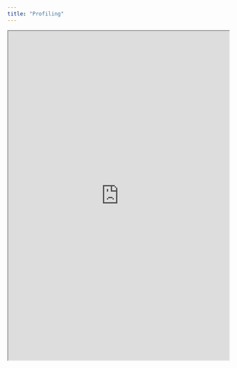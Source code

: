 ```yaml
---
title: "Profiling"
---
```



<iframe height="750" width="100%" src="https://ewelton.github.io/ktest/wiki.html#Profiling"></iframe>
